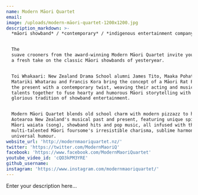 ```yaml
---
name: Modern Māori Quartet
email:
image: /uploads/modern-māori-quartet-1200x1200.jpg
description_markdown: >-
  *māori showband* / *contemporary* / *indigenous entertainment company*


  The
  suave crooners from the award-winning Modern Māori Quartet invite you to enjoy
  a fresh take on the classic Māori showbands of yesteryear.


  Toi Whakaari: New Zealand Drama School alumni James Tito, Maaka Pohatu,
  Matariki Whatarau and Francis Kora bring the concept of a Māori Rat Pack into
  the present with a contemporary twist, weaving their acting and musical
  talents together to fuse hearty and humorous Māori storytelling with the
  glorious tradition of showband entertainment.


  Modern Māori Quartet blends old school charm with modern pizzazz to highlight
  Aotearoa New Zealand's musical past and present, featuring unique spins on
  Māori waiata (song), showband hits and pop music, all infused with the
  multi-talented Māori foursome's irresistible charisma, sublime harmonies and
  universal humour.
website_url: 'http://modernmaoriquartet.nz/'
twitter: 'https://twitter.com/ModernMaoriQ'
facebook: 'https://www.facebook.com/ModernMaoriQuartet'
youtube_video_id: 'cQO3kPM3YRE'
github_username:
instagram: 'https://www.instagram.com/modernmaoriquartet/'
---
```


Enter your description here...

